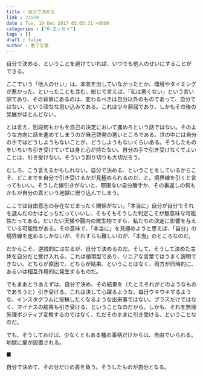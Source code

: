 ```yaml
---
title : 自分で決める
link : 23559
date : Tue, 19 Dec 2017 03:05:31 +0000
categories : ["6-エッセイ"]
tags : []
draft : false
author : 倉下忠憲
---
```


自分で決める、ということを避けていれば、いつでも他人のせいにすることができる。

ここでいう「他人のせい」は、本気を出していなかったとか、環境やタイミングが悪かった、といったことも含む。総じて言えば、「私は悪くない」という言い訳であり、その背景にあるのは、変わるべきは自分以外のものであって、自分ではない、という頑なな思い込みである。これは少々窮屈であり、しかもその後の発展がほとんどない。

とは言え、別段何もかもを自己の決定において進めろという話ではない。そのような方向に話を進めてしまうのが自己啓発の悪いところである。世の中には自分の手ではどうしようもないことが、どうしようもないくらいある。そうしたものをいちいち引き受けていては身と心が持たない。自分の手で引き受けなくてよいことは、引き受けない。そういう割り切りも大切だろう。

むしろ、こう言えるかもしれない。自分で決める、ということをしているからこそ、どこまでを自分で引き受けるかが見極められるのだ、と。境界線を引くと言ってもいい。そうした線引きがないと、際限ない自分勝手か、その裏返しの何もかもが自分の責という地獄に嵌り込んでしまう。

ここでは自由意志の存在などまったく関係がない。「本当に」自分が自分でそれを選んだのかはどっちだっていいし、そもそもそうした判定こそが無意味な可能性だってある。だいたい天候や腸内の微生物ですら、私たちの決定に影響を与えている可能性がある。その意味で、「本当に」を見極めようと思えば、「自分」の境界線を定めるしかないが、それすらも難しいのが、「本当」のところなのだ。

だからこそ、逆説的にはなるが、自分で決めるのだ。そして、そうして決めた主体を自分だと受け入れる。これは循環型であり、リニアな言葉ではうまく説明できない。どちらが原因で、どちらが結果、ということはなく、両方が同時的に、あるいは相互作用的に発生するものだ。

でもまあとりあえずは、自分で決め、その結果を（たとえそれがどのようなものであろうと）引き受ける。これは決して心躍るような、毎日ウキウキするような、インスタグラムに投稿したくなるような出来事ではない。プラスだけではなく、マイナスの結果も引き受ける、ということなのだから。しかも、それを無理矢理ポジティブ変換するのではなく、ただそのままに引き受ける、ということなのだ。

でも、そうしておけば、少なくともある種の事柄だけからは、自由でいられる。地獄に扉が設置される。

■

自分で決めて、その分だけの責を負う。そうしたものが自分となる。